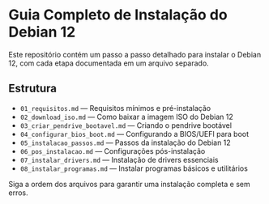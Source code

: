 # Guia Completo de Instalação do Debian 12

Este repositório contém um passo a passo detalhado para instalar o Debian 12, com cada etapa documentada em um arquivo separado.

## Estrutura

- `01_requisitos.md` — Requisitos mínimos e pré-instalação
- `02_download_iso.md` — Como baixar a imagem ISO do Debian 12
- `03_criar_pendrive_bootavel.md` — Criando o pendrive bootável
- `04_configurar_bios_boot.md` — Configurando a BIOS/UEFI para boot
- `05_instalacao_passos.md` — Passos da instalação do Debian 12
- `06_pos_instalacao.md` — Configurações pós-instalação
- `07_instalar_drivers.md` — Instalação de drivers essenciais
- `08_instalar_programas.md` — Instalar programas básicos e utilitários

Siga a ordem dos arquivos para garantir uma instalação completa e sem erros.
